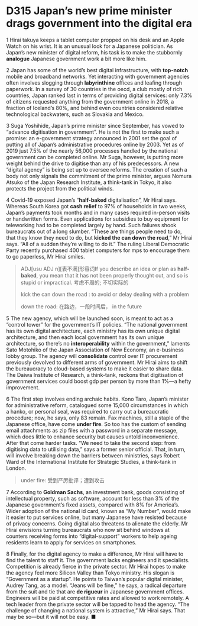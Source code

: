 # D315 Japan’s new prime minister drags government into the digital era
1 Hirai takuya keeps a tablet computer propped on his desk and an Apple Watch on his wrist. It is an unusual look for a Japanese politician. As Japan’s new minister of digital reform, his task is to make the stubbornly **analogue** Japanese government work a bit more like him.

2 Japan has some of the world’s best digital infrastructure, with **top-notch** mobile and broadband networks. Yet interacting with government agencies often involves slogging through **labyrinthine** offices and leafing through paperwork. In a survey of 30 countries in the oecd, a club mostly of rich countries, Japan ranked last in terms of providing digital services: only 7.3% of citizens requested anything from the government online in 2018, a fraction of Iceland’s 80%, and behind even countries considered relative technological backwaters, such as Slovakia and Mexico.

3 Suga Yoshihide, Japan’s prime minister since September, has vowed to “advance digitisation in government”. He is not the first to make such a promise: an e-government strategy announced in 2001 set the goal of putting all of Japan’s administrative procedures online by 2003. Yet as of 2019 just 7.5% of the nearly 56,000 processes handled by the national government can be completed online. Mr Suga, however, is putting more weight behind the drive to digitise than any of his predecessors. A new “digital agency” is being set up to oversee reforms. The creation of such a body not only signals the commitment of the prime minister, argues Nomura Atsuko of the Japan Research Institute, a think-tank in Tokyo, it also protects the project from the political winds.

4 Covid-19 exposed Japan’s “**half-baked** digitalisation”, Mr Hirai says. Whereas South Korea got **cash relief** to 97% of households in two weeks, Japan’s payments took months and in many cases required in-person visits or handwritten forms. Even applications for subsidies to buy equipment for teleworking had to be completed largely by hand. Such failures shook bureaucrats out of a long slumber. “These are things people need to do, that they know they need to do, but **kicked the can down the road**,” Mr Hirai says. “All of a sudden they’re willing to do it.” The ruling Liberal Democratic Party recently purchased 400 tablet computers for mps to encourage them to go paperless, Mr Hirai smiles.

> ADJ[usu ADJ n][表不满]形容词If you describe an idea or plan as **half-baked**, you mean that it has not been properly thought out, and so is stupid or impractical. 考虑不周的; 不切实际的
>
> kick the can down the road : to avoid or delay dealing with a problem
>
> down the road: 在路边，一段时间后， in the future
>

5 The new agency, which will be launched soon, is meant to act as a “control tower” for the government’s IT policies. “The national government has its own digital architecture, each ministry has its own unique digital architecture, and then each local government has its own unique architecture, so there’s no **interoperability** within the government,” laments Sato Motohiko of the Japan Association of New Economy, an e-business lobby group. The agency will **consolidate** control over IT procurement previously devolved to different arms of government. Mr Hirai aims to shift the bureaucracy to cloud-based systems to make it easier to share data. The Daiwa Institute of Research, a think-tank, reckons that digitisation of government services could boost gdp per person by more than 1%—a hefty improvement.

6 The first step involves ending archaic habits. Kono Taro, Japan’s minister for administrative reform, catalogued some 15,000 circumstances in which a hanko, or personal seal, was required to carry out a bureaucratic procedure; now, he says, only 83 remain. Fax machines, still a staple of the Japanese office, have come **under fire**. So too has the custom of sending email attachments as zip files with a password in a separate message, which does little to enhance security but causes untold inconvenience. After that come harder tasks. “We need to take the second step: from digitising data to utilising data,” says a former senior official. That, in turn, will involve breaking down the barriers between ministries, says Robert Ward of the International Institute for Strategic Studies, a think-tank in London.

> under fire: 受到严厉批评；遭到攻击
>

7 According to **Goldman Sachs**, an investment bank, goods consisting of intellectual property, such as software, account for less than 3% of the Japanese government’s fixed assets, compared with 8% for America’s. Wider adoption of the national id card, known as “My Number”, would make it easier to put services online, but many Japanese have resisted because of privacy concerns. Going digital also threatens to alienate the elderly. Mr Hirai envisions turning bureaucrats who now sit behind windows at counters receiving forms into “digital-support” workers to help ageing residents learn to apply for services on smartphones.

8 Finally, for the digital agency to make a difference, Mr Hirai will have to find the talent to staff it. The government lacks engineers and it specialists. Competition is already fierce in the private sector. Mr Hirai hopes to make the agency feel more Silicon Valley than Tokyo ministry. His slogan is “Government as a startup”. He points to Taiwan’s popular digital minister, Audrey Tang, as a model. “Jeans will be fine,” he says, a radical departure from the suit and tie that are **de rigueur** in Japanese government offices. Engineers will be paid at competitive rates and allowed to work remotely. A tech leader from the private sector will be tapped to head the agency. “The challenge of changing a national system is attractive,” Mr Hirai says. That may be so—but it will not be easy. ■

